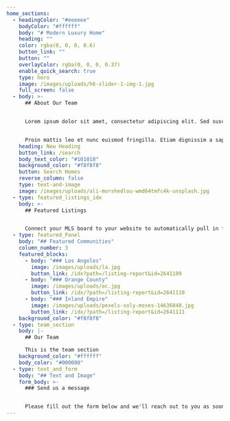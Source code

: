 ```yaml
---
home_sections:
  - headingColor: "#eeeeee"
    bodyColor: "#ffffff"
    body: "# Modern Luxury Home"
    heading: ""
    color: rgba(0, 0, 0, 0.6)
    button_link: ""
    button: ""
    overlayColor: rgba(0, 0, 0, 0.37)
    enable_quick_search: true
    type: hero
    image: /images/uploads/h6-slider-1-img-1.jpg
    full_screen: false
  - body: >-
      ## About Our Team


      Lorem ipsum dolor sit amet, consectetur adipiscing elit. Sed suscipit varius suscipit. Nullam ullamcorper nunc in diam tempor, non malesuada leo sollicitudin. Sed lorem nulla, tincidunt tempor libero vitae, dignissim porttitor justo. Curabitur ornare neque quis nibh commodo porta. Pellentesque eleifend a dui vel lobortis. Donec sit amet nibh ut nulla.


      Proin mattis leo et nunc euismod fringilla. Etiam dignissim a sapien ac sagittis.Curabitur ornare neque quis nibh commodo porta. Pellentesque eleifend a dui vel lobortis. Donec sit amet nibh ut nulla ullamcorper rutrum.
    heading: New Heading
    button_link: /search
    body_text_color: "#101010"
    background_color: "#f8f8f8"
    button: Search Homes
    reverse_column: false
    type: text-and-image
    image: /images/uploads/ali-morshedlou-wmd64tmfc4k-unsplash.jpg
  - type: featured_listings_idx
    body: >-
      ## Featured Listings


      Connect your MLS board to your website to automatically pull in featured listings.
  - type: featured_Panel
    body: "## Featured Communities"
    column_number: 3
    featured_blocks:
      - body: "### Los Angeles"
        image: /images/uploads/la.jpg
        button_link: /idx?path=/listing-report&id=2641109
      - body: "### Orange County"
        image: /images/uploads/oc.jpg
        button_link: /idx/?path=/listing-report&id=2641110
      - body: "### Inland Empire"
        image: /images/uploads/pexels-soly-moses-14636840.jpg
        button_link: /idx/?path=/listing-report&id=2641111
    background_color: "#f8f8f8"
  - type: team_section
    body: |-
      ## Our Team

      This is the team section
    background_color: "#ffffff"
    body_color: "#000000"
  - type: text_and_form
    body: "## Text and Image"
    form_body: >-
      ### Send us a message


      Please fill out the form below and we'll reach out to you as soon as possible!
---
```

